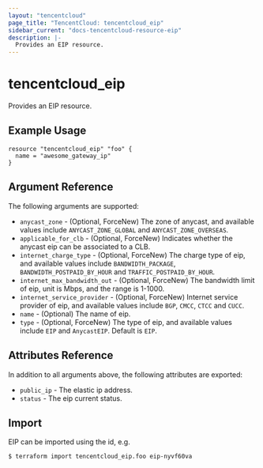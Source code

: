 ```yaml
---
layout: "tencentcloud"
page_title: "TencentCloud: tencentcloud_eip"
sidebar_current: "docs-tencentcloud-resource-eip"
description: |-
  Provides an EIP resource.
---
```


# tencentcloud_eip

Provides an EIP resource.

## Example Usage

```hcl
resource "tencentcloud_eip" "foo" {
  name = "awesome_gateway_ip"
}
```

## Argument Reference

The following arguments are supported:

* `anycast_zone` - (Optional, ForceNew) The zone of anycast, and available values include `ANYCAST_ZONE_GLOBAL` and `ANYCAST_ZONE_OVERSEAS`.
* `applicable_for_clb` - (Optional, ForceNew) Indicates whether the anycast eip can be associated to a CLB.
* `internet_charge_type` - (Optional, ForceNew) The charge type of eip, and available values include `BANDWIDTH_PACKAGE`, `BANDWIDTH_POSTPAID_BY_HOUR` and `TRAFFIC_POSTPAID_BY_HOUR`.
* `internet_max_bandwidth_out` - (Optional, ForceNew) The bandwidth limit of eip, unit is Mbps, and the range is 1-1000.
* `internet_service_provider` - (Optional, ForceNew) Internet service provider of eip, and available values include `BGP`, `CMCC`, `CTCC` and `CUCC`.
* `name` - (Optional) The name of eip.
* `type` - (Optional, ForceNew) The type of eip, and available values include `EIP` and `AnycastEIP`. Default is `EIP`.

## Attributes Reference

In addition to all arguments above, the following attributes are exported:

* `public_ip` - The elastic ip address.
* `status` - The eip current status.


## Import

EIP can be imported using the id, e.g.

```
$ terraform import tencentcloud_eip.foo eip-nyvf60va
```

